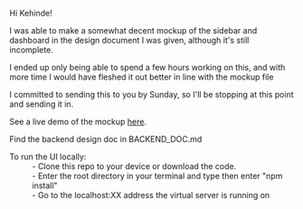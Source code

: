 Hi Kehinde!

I was able to make a somewhat decent mockup of the sidebar and dashboard in the design document I was given, although it's still incomplete.

I ended up only being able to spend a few hours working on this, and with more time I would have fleshed it out better in line with the mockup file

I committed to sending this to you by Sunday, so I'll be stopping at this point and sending it in.

See a live demo of the mockup [here](https://shepherd-mockup.moyela.com/).

Find the backend design doc in BACKEND_DOC.md
<dl>
  <dt>To run the UI locally:</dt>
  <dd>-  Clone this repo to your device or download the code.</dd>
  <dd>-  Enter the root directory in your terminal and type then enter "npm install"</dd>
  <dd>- Go to the localhost:XX address the virtual server is running on</dd>
</dl>

